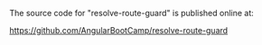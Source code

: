 The source code for "resolve-route-guard" is published online at:

https://github.com/AngularBootCamp/resolve-route-guard

